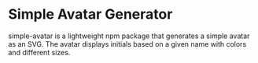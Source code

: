 # Simple Avatar Generator

simple-avatar is a lightweight npm package that generates a simple avatar as an SVG. The avatar displays initials based on a given name with colors and different sizes.
